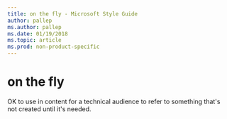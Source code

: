 ```yaml
---
title: on the fly - Microsoft Style Guide
author: pallep
ms.author: pallep
ms.date: 01/19/2018
ms.topic: article
ms.prod: non-product-specific
---
```


# on the fly

OK to use in content for a technical audience to refer to something that's not created until it's needed. 
